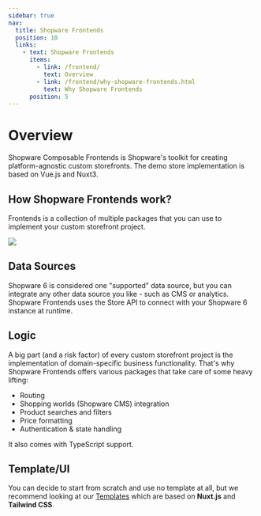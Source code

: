 ```yaml
---
sidebar: true
nav:
  title: Shopware Frontends
  position: 10
  links:
    - text: Shopware Frontends
      items:
        - link: /frontend/
          text: Overview
        - link: /frontend/why-shopware-frontends.html
          text: Why Shopware Frontends
      position: 5
---
```

# Overview

Shopware Composable Frontends is Shopware's toolkit for creating platform-agnostic custom storefronts. The demo store implementation is based on Vue.js and Nuxt3.

## How Shopware Frontends work?

Frontends is a collection of multiple packages that you can use to implement your custom storefront project.

<img src=".assets/frontends-architecture.png">

## Data Sources

Shopware 6 is considered one "supported" data source, but you can integrate any other data source you like - such as CMS or analytics. Shopware Frontends uses the Store API to connect with your Shopware 6 instance at runtime.

## Logic

A big part (and a risk factor) of every custom storefront project is the implementation of domain-specific business functionality. That's why Shopware Frontends offers various packages that take care of some heavy lifting:

- Routing
- Shopping worlds (Shopware CMS) integration
- Product searches and filters
- Price formatting
- Authentication & state handling

It also comes with TypeScript support.

## Template/UI

You can decide to start from scratch and use no template at all, but we recommend looking at our [Templates](./getting-started/templates.md) which are based on **Nuxt.js** and **Tailwind CSS**.

<PageRef title="Internal Structure" sub="Details about the internal structure of Shopware Frontends" page="/framework/internal-structure" />
